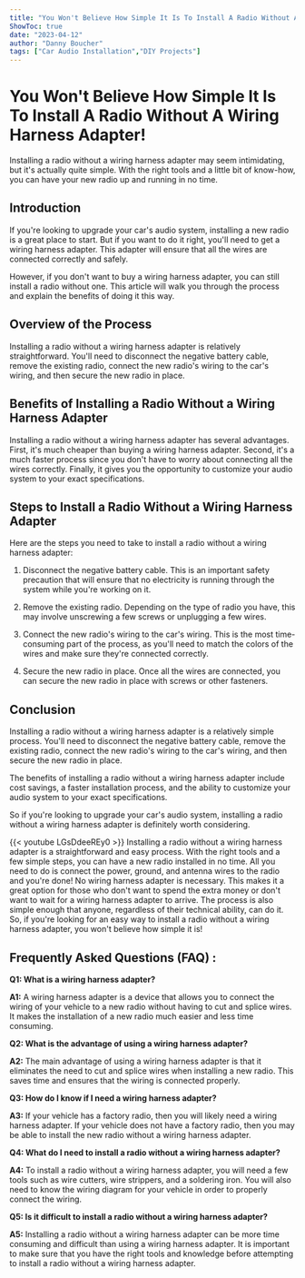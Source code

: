 ```yaml
---
title: "You Won't Believe How Simple It Is To Install A Radio Without A Wiring Harness Adapter!"
ShowToc: true 
date: "2023-04-12"
author: "Danny Boucher" 
tags: ["Car Audio Installation","DIY Projects"]
---
```

# You Won't Believe How Simple It Is To Install A Radio Without A Wiring Harness Adapter!

Installing a radio without a wiring harness adapter may seem intimidating, but it's actually quite simple. With the right tools and a little bit of know-how, you can have your new radio up and running in no time.

## Introduction

If you're looking to upgrade your car's audio system, installing a new radio is a great place to start. But if you want to do it right, you'll need to get a wiring harness adapter. This adapter will ensure that all the wires are connected correctly and safely.

However, if you don't want to buy a wiring harness adapter, you can still install a radio without one. This article will walk you through the process and explain the benefits of doing it this way.

## Overview of the Process

Installing a radio without a wiring harness adapter is relatively straightforward. You'll need to disconnect the negative battery cable, remove the existing radio, connect the new radio's wiring to the car's wiring, and then secure the new radio in place.

## Benefits of Installing a Radio Without a Wiring Harness Adapter

Installing a radio without a wiring harness adapter has several advantages. First, it's much cheaper than buying a wiring harness adapter. Second, it's a much faster process since you don't have to worry about connecting all the wires correctly. Finally, it gives you the opportunity to customize your audio system to your exact specifications.

## Steps to Install a Radio Without a Wiring Harness Adapter

Here are the steps you need to take to install a radio without a wiring harness adapter:

1. Disconnect the negative battery cable. This is an important safety precaution that will ensure that no electricity is running through the system while you're working on it.

2. Remove the existing radio. Depending on the type of radio you have, this may involve unscrewing a few screws or unplugging a few wires.

3. Connect the new radio's wiring to the car's wiring. This is the most time-consuming part of the process, as you'll need to match the colors of the wires and make sure they're connected correctly.

4. Secure the new radio in place. Once all the wires are connected, you can secure the new radio in place with screws or other fasteners.

## Conclusion

Installing a radio without a wiring harness adapter is a relatively simple process. You'll need to disconnect the negative battery cable, remove the existing radio, connect the new radio's wiring to the car's wiring, and then secure the new radio in place.

The benefits of installing a radio without a wiring harness adapter include cost savings, a faster installation process, and the ability to customize your audio system to your exact specifications.

So if you're looking to upgrade your car's audio system, installing a radio without a wiring harness adapter is definitely worth considering.

{{< youtube LGsDdeeREy0 >}} 
Installing a radio without a wiring harness adapter is a straightforward and easy process. With the right tools and a few simple steps, you can have a new radio installed in no time. All you need to do is connect the power, ground, and antenna wires to the radio and you're done! No wiring harness adapter is necessary. This makes it a great option for those who don't want to spend the extra money or don't want to wait for a wiring harness adapter to arrive. The process is also simple enough that anyone, regardless of their technical ability, can do it. So, if you're looking for an easy way to install a radio without a wiring harness adapter, you won't believe how simple it is!

## Frequently Asked Questions (FAQ) :
**Q1: What is a wiring harness adapter?**

**A1:** A wiring harness adapter is a device that allows you to connect the wiring of your vehicle to a new radio without having to cut and splice wires. It makes the installation of a new radio much easier and less time consuming. 

**Q2: What is the advantage of using a wiring harness adapter?**

**A2:** The main advantage of using a wiring harness adapter is that it eliminates the need to cut and splice wires when installing a new radio. This saves time and ensures that the wiring is connected properly. 

**Q3: How do I know if I need a wiring harness adapter?**

**A3:** If your vehicle has a factory radio, then you will likely need a wiring harness adapter. If your vehicle does not have a factory radio, then you may be able to install the new radio without a wiring harness adapter. 

**Q4: What do I need to install a radio without a wiring harness adapter?**

**A4:** To install a radio without a wiring harness adapter, you will need a few tools such as wire cutters, wire strippers, and a soldering iron. You will also need to know the wiring diagram for your vehicle in order to properly connect the wiring. 

**Q5: Is it difficult to install a radio without a wiring harness adapter?**

**A5:** Installing a radio without a wiring harness adapter can be more time consuming and difficult than using a wiring harness adapter. It is important to make sure that you have the right tools and knowledge before attempting to install a radio without a wiring harness adapter.





